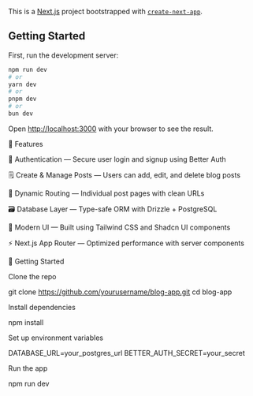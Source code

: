 This is a [Next.js](https://nextjs.org) project bootstrapped with [`create-next-app`](https://nextjs.org/docs/app/api-reference/cli/create-next-app).

## Getting Started

First, run the development server:

```bash
npm run dev
# or
yarn dev
# or
pnpm dev
# or
bun dev
```

Open [http://localhost:3000](http://localhost:3000) with your browser to see the result.

🚀 Features

🔐 Authentication — Secure user login and signup using Better Auth

🗒️ Create & Manage Posts — Users can add, edit, and delete blog posts

🧭 Dynamic Routing — Individual post pages with clean URLs

🗃️ Database Layer — Type-safe ORM with Drizzle + PostgreSQL

🎨 Modern UI — Built using Tailwind CSS and Shadcn UI components

⚡ Next.js App Router — Optimized performance with server components


🏁 Getting Started

Clone the repo

git clone https://github.com/yourusername/blog-app.git
cd blog-app


Install dependencies

npm install


Set up environment variables

DATABASE_URL=your_postgres_url
BETTER_AUTH_SECRET=your_secret


Run the app

npm run dev